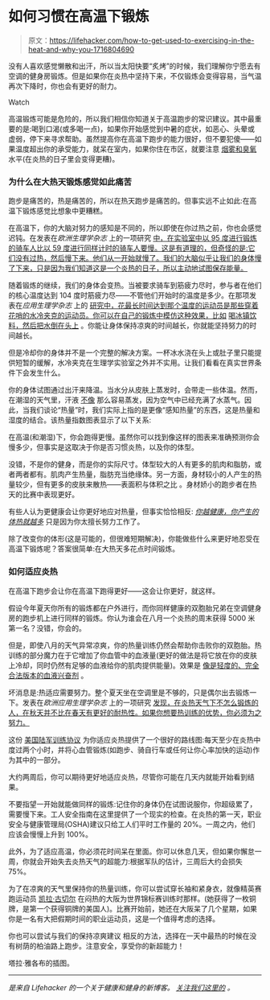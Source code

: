 # 如何习惯在高温下锻炼

> 原文：<https://lifehacker.com/how-to-get-used-to-exercising-in-the-heat-and-why-you-1716804690>

没有人喜欢感觉懒散和出汗，所以当太阳快要“炙烤”的时候，我们理解你宁愿去有空调的健身房锻炼。但是如果你在炎热中坚持下来，不仅锻炼会变得容易，当气温再次下降时，你也会有更好的耐力。

Watch

高温锻炼可能是危险的，所以我们相信你知道关于高温跑步的常识建议。其中最重要的是:喝到口渴(或多喝一点)，如果你开始感觉到中暑的症状，如恶心、头晕或虚弱，停下来寻求帮助。虽然提高你在高温下跑步的能力很好，但不要犯傻——如果温度超出你的承受能力，就呆在室内，如果你住在市区，就要注意 [烟雾和臭氧](http://vitals.lifehacker.com/exercise-in-the-morning-to-avoid-smog-on-high-pollution-1699518659) 水平(在炎热的日子里会变得更糟)。

### 为什么在大热天锻炼感觉如此痛苦

跑步是痛苦的，热是痛苦的，所以在热天跑步是痛苦的。但事实远不止如此:在高温下锻炼感觉比想象中更糟糕。

在高温下，你的大脑对努力的感知是不同的，所以即使在你过热之前，你也会感觉迟钝。在发表在*欧洲生理学杂志* 上的一项研究 [中，在实验室中以 95 度进行锻炼的骑车人比以 59 度进行同样计时的骑车人要慢。这是有道理的，但奇怪的是:它们没有过热，然后慢下来。他们从一开始就慢了。我们的大脑似乎让我们的身体慢了下来，只是因为我们知道这是一个炎热的日子，所以主动地试图保存能量。](http://www.ncbi.nlm.nih.gov/pubmed/15138825)

随着锻炼的继续，我们的身体会变热。当被要求骑车到筋疲力尽时，参与者在他们的核心温度达到 104 度时筋疲力尽——不管他们开始时的温度是多少。在那项发表在*应用生理学杂志* 上的 [研究中，花最长时间达到那个温度的运动员是那些穿着花哨的水冷夹克的运动员。你可以在自己的锻炼中模仿这种效果，比如](http://jap.physiology.org/content/86/3/1032) [喝冰镇饮料，然后把水倒在头上](http://lifehacker.com/keep-cool-during-hot-weather-exercise-with-precooling-a-5935285) 。你能让身体保持凉爽的时间越长，你就能坚持努力的时间越长。

但是冷却你的身体并不是一个完整的解决方案。一杯冰水浇在头上或肚子里只能提供短暂的缓解，水冷夹克在生理学实验室之外并不实用。让我们看看在真实世界条件下会发生什么。

你的身体试图通过出汗来降温。当水分从皮肤上蒸发时，会带走一些体温。然而，在潮湿的天气里，汗液 [不像](http://engineering.mit.edu/ask/why-do-we-sweat-more-high-humidity) 那么容易蒸发，因为空气中已经充满了水蒸气。因此，当我们谈论“热量”时，我们实际上指的是更像“感知热量”的东西，这是热量和湿度的结合。该热量指数图表显示了以下关系:

在高温(和潮湿)下，你会跑得更慢。虽然你可以找到像这样的图表来准确预测你会慢多少，但事实是这取决于你是否习惯炎热，以及你的体型。

没错，不是你的健身，而是你的实际尺寸。体型较大的人有更多的肌肉和脂肪，或者两者都有。肌肉产生热量，脂肪充当绝缘体。另一方面，身材较小的人产生的热量较少，但有更多的皮肤来散热——表面积与体积之比 。身材娇小的跑步者在热天的比赛中表现更好。

有些人认为更健康会让你更好地应对热量，但事实恰恰相反: [*你越健康，你产生的体热就越多*](http://www.runnersworld.com/hot-weather-running/tips-for-running-in-humidity) 只是因为你太擅长努力工作了。

除了改变你的体形(这是可能的，但很难短期解决)，你能做些什么来更好地忍受在高温下锻炼呢？答案很简单:在大热天多花点时间锻炼。

### 如何适应炎热

在高温下跑步会让你在高温下跑得更好——这会让你更好，就这样。

假设今年夏天你所有的锻炼都在户外进行，而你同样健康的双胞胎兄弟在空调健身房的跑步机上进行同样的锻炼。你认为谁会在八月一个炎热的周末获得 5000 米第一名？没错，你会的。

但是，即使八月的天气异常凉爽，你的热量训练仍然会帮助你击败你的双胞胎。热训练的部分魔力在于它增加了你血管中的血液量(更好的做法是将它放在你的皮肤上冷却，同时仍然有足够的血液给你的肌肉提供能量)。效果是 [像是轻度的、完全合法版本的血液兴奋剂](http://www.runnersworld.com/ask-the-sports-doc/the-heat-training-effect) 。

坏消息是:热适应需要努力。整个夏天坐在空调里是不够的，只是偶尔出去锻炼一下。发表在*欧洲应用生理学杂志* 上的一项研究 [发现，在炎热天气下不怎么锻炼的人，在秋天并不比在春天有更好的耐热性。如果你想要热训练的优势，你必须为之努力。](http://www.ncbi.nlm.nih.gov/pubmed/21127900)

这份 [美国陆军训练协议](http://www.tradoc.army.mil/surgeon/Pdf/HeatAcclimatizationGuide1.pdf) 为你适应炎热提供了一个很好的路线图:每天至少在炎热中度过两个小时，并将心血管锻炼(如跑步、骑自行车或任何让你心率加快的运动)作为其中的一部分。

大约两周后，你可以期待更好地适应炎热，尽管你可能在几天内就能开始看到结果。

不要指望一开始就能做同样的锻炼:记住你的身体仍在试图说服你，你超级累了，需要慢下来。工人安全指南在这里提供了一个现实的检查。在炎热的第一天，职业安全与健康管理局(OSHA)建议只给工人们平时工作量的 20%。一周之内，他们应该会慢慢上升到 100%。

此外，为了适应高温，你必须花时间呆在里面。你可以休息几天，但如果你懈怠一周，你就会开始失去炎热天气的超能力:根据军队的估计，三周后大约会损失 75%。

为了在凉爽的天气里保持你的热量训练，你可以尝试穿长袖和紧身衣，就像精英赛跑运动员 [凯拉·古切尔](http://www.runnersworld.com/rt-training/summer-running-how-to-stand-the-heat) 在闷热的大阪为世界锦标赛训练时那样。(她获得了一枚铜牌，是第一个获得铜牌的美国人)。比赛开始前，她还在大阪呆了几个星期，如果你是一名有大把假期时间的职业运动员，这是一个值得考虑的选择。

你也可以尝试与我们的保持凉爽建议 相反的方法，选择在一天中最热的时候在没有树荫的柏油路上跑步。注意安全，享受你的新超能力！

塔拉·雅各布的插图。

* * *

[](http://vitals.lifehacker.com/)**是来自 Lifehacker 的一个关于健康和健身的新博客。* [*关注我们这里的*](https://twitter.com/VitalsLH) *。**